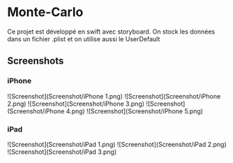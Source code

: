 # Monte-Carlo

Ce projet est développé en swift avec storyboard.
On stock les données dans un fichier .plist et on utilise aussi le UserDefault

## Screenshots 

### iPhone

![Screenshot](Screenshot/iPhone 1.png)
![Screenshot](Screenshot/iPhone 2.png)
![Screenshot](Screenshot/iPhone 3.png)
![Screenshot](Screenshot/iPhone 4.png)
![Screenshot](Screenshot/iPhone 5.png)

### iPad

![Screenshot](Screenshot/iPad 1.png)
![Screenshot](Screenshot/iPad 2.png)
![Screenshot](Screenshot/iPad 3.png)
